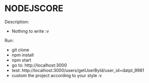 # NODEJSCORE
Description:
   - Nothing to write :v
   
Run:
   - git clone
   - npm install
   - npm start
   - go to: http://localhost:3000
   - test: http://localhost:3000/users/getUserById/user_id=datpt_9981
   - custom the project according to your style :v